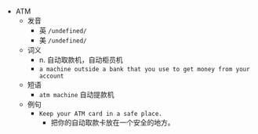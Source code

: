 - ATM
  - 发音
    - 英 `/undefined/`
    - 美 `/undefined/`
  - 词义
    - n. 自动取款机，自动柜员机
    - `a machine outside a bank that you use to get money from your account`
  - 短语
    - `atm machine` 自动提款机 
  - 例句
    - `Keep your ATM card in a safe place.`
      - 把你的自动取款卡放在一个安全的地方。

